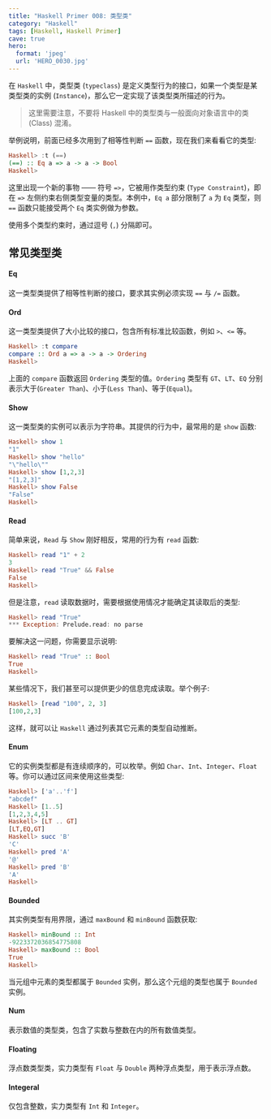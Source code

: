 ```yaml
---
title: "Haskell Primer 008: 类型类"
category: "Haskell"
tags: [Haskell, Haskell Primer]
cave: true
hero:
  format: 'jpeg'
  url: 'HERO_0030.jpg'
---
```

在 `Haskell` 中，类型类 (`typeclass`) 是定义类型行为的接口，如果一个类型是某类型类的实例 (`Instance`)，那么它一定实现了该类型类所描述的行为。

> 这里需要注意，不要将 Haskell 中的类型类与一般面向对象语言中的类 (Class) 混淆。



举例说明，前面已经多次用到了相等性判断 `==` 函数，现在我们来看看它的类型:

```haskell
Haskell> :t (==)
(==) :: Eq a => a -> a -> Bool
Haskell>
```

这里出现一个新的事物 —— 符号 `=>`，它被用作类型约束 (`Type Constraint`)，即在 `=>` 左侧约束右侧类型变量的类型。本例中，`Eq a` 部分限制了 `a` 为 `Eq` 类型，则 `==` 函数只能接受两个 `Eq` 类实例做为参数。



使用多个类型约束时，通过逗号 (`,`) 分隔即可。



## 常见类型类

####  Eq

这一类型类提供了相等性判断的接口，要求其实例必须实现 `==` 与 `/=` 函数。



#### Ord

这一类型类提供了大小比较的接口，包含所有标准比较函数，例如 `>`、`<=` 等。

```haskell
Haskell> :t compare
compare :: Ord a => a -> a -> Ordering
Haskell>
```

上面的 `compare` 函数返回 `Ordering` 类型的值。`Ordering` 类型有 `GT`、`LT`、`EQ` 分别表示大于(`Greater Than`)、小于(`Less Than`)、等于(`Equal`)。



#### Show

这一类型类的实例可以表示为字符串。其提供的行为中，最常用的是 `show` 函数:

```haskell
Haskell> show 1
"1"
Haskell> show "hello"
"\"hello\""
Haskell> show [1,2,3]
"[1,2,3]"
Haskell> show False
"False"
Haskell>
```



#### Read

简单来说，`Read` 与 `Show` 刚好相反，常用的行为有 `read` 函数:

```haskell
Haskell> read "1" + 2
3
Haskell> read "True" && False
False
Haskell>
```

但是注意，`read` 读取数据时，需要根据使用情况才能确定其读取后的类型:

```haskell
Haskell> read "True"
*** Exception: Prelude.read: no parse
```

要解决这一问题，你需要显示说明:

```haskell
Haskell> read "True" :: Bool
True
Haskell>
```

某些情况下，我们甚至可以提供更少的信息完成读取。举个例子:

```haskell
Haskell> [read "100", 2, 3]
[100,2,3]
```

这样，就可以让 `Haskell` 通过列表其它元素的类型自动推断。



#### Enum

它的实例类型都是有连续顺序的，可以枚举。例如 `Char`、`Int`、`Integer`、`Float` 等。你可以通过区间来使用这些类型:

```haskell
Haskell> ['a'..'f']
"abcdef"
Haskell> [1..5]
[1,2,3,4,5]
Haskell> [LT .. GT]
[LT,EQ,GT]
Haskell> succ 'B'
'C'
Haskell> pred 'A'
'@'
Haskell> pred 'B'
'A'
Haskell>
```



#### Bounded

其实例类型有用界限，通过 `maxBound` 和 `minBound` 函数获取:

```haskell
Haskell> minBound :: Int
-9223372036854775808
Haskell> maxBound :: Bool
True
Haskell>
```

当元组中元素的类型都属于 `Bounded` 实例，那么这个元组的类型也属于 `Bounded` 实例。



#### Num

表示数值的类型类，包含了实数与整数在内的所有数值类型。

#### Floating

浮点数类型类，实力类型有 `Float` 与 `Double` 两种浮点类型，用于表示浮点数。

#### Integeral

仅包含整数，实力类型有 `Int` 和 `Integer`。





